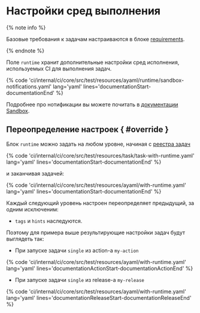 # Настройки сред выполнения

{% note info %}

Базовые требования к задачам настраиваются в блоке [requirements](requirement.md).

{% endnote %}

Поле `runtime` хранит дополнительные настройки сред исполнения, используемых CI для выполнения задач.

{% code 'ci/internal/ci/core/src/test/resources/ayaml/runtime/sandbox-notifications.yaml' lang='yaml' lines='documentationStart-documentationEnd' %}

Подробнее про нотификации вы можете почитать в [документации Sandbox](https://docs.yandex-team.ru/sandbox/dev/notification).

## Переопределение настроек { #override }
Блок `runtime` можно задать на любом уровне, начиная с [реестра задач](jobs.md#registry)

{% code 'ci/internal/ci/core/src/test/resources/task/task-with-runtime.yaml' lang='yaml' lines='documentationStart-documentationEnd' %}

и заканчивая задачей:

{% code 'ci/internal/ci/core/src/test/resources/ayaml/with-runtime.yaml' lang='yaml' lines='documentationStart-documentationEnd' %}

Каждый следующий уровень настроен переопределяет предыдущий, за одним исключеним:
* `tags` и `hints` наследуются.

Поэтому для примера выше результирующие настройки задач будут выглядеть так:
* При запуске задачи `single` из action-а `my-action`

{% code 'ci/internal/ci/core/src/test/resources/ayaml/with-runtime.yaml' lang='yaml' lines='documentationActionStart-documentationActionEnd' %}

* При запуске задачи `single` из release-а `my-release`

{% code 'ci/internal/ci/core/src/test/resources/ayaml/with-runtime.yaml' lang='yaml' lines='documentationReleaseStart-documentationReleaseEnd' %}

